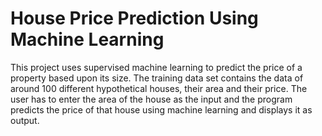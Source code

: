 # House Price Prediction Using Machine Learning
This project uses supervised machine learning to predict the price of a property based upon its size. The training data set contains the data of around 100 different hypothetical houses, their area and their price.  The user has to enter the area of the house as the input and the program predicts the price of that house using machine learning and displays it as output.

